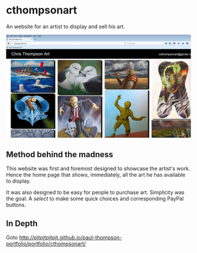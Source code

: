 # cthompsonart
An website for an artist to display and sell his art.

![alt text](https://github.com/pjtpjtpjtpjt/cthompsonart/blob/master/app/assets/images/cthompsonart-thumb.jpg "cthompsonart main view")

## Method behind the madness
This website was first and foremost designed to showcase the artist's work. Hence the home page that shows, immediately, all the art he has available to display. 

It was also designed to be easy for people to purchase art. Simplicity was the goal: A *select* to make some quick choices and corresponding PayPal buttons.

## In Depth
Goto http://pjtpjtpjtpjt.github.io/paul-thompson-portfolio/portfolio/cthompsonart/
